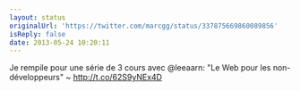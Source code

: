 ```yaml
---
layout: status
originalUrl: 'https://twitter.com/marcgg/status/337875669860089856'
isReply: false
date: 2013-05-24 10:20:11
---
```


Je rempile pour une série de 3 cours avec @leeaarn: "Le Web pour les non-développeurs" ~ http://t.co/62S9yNEx4D
